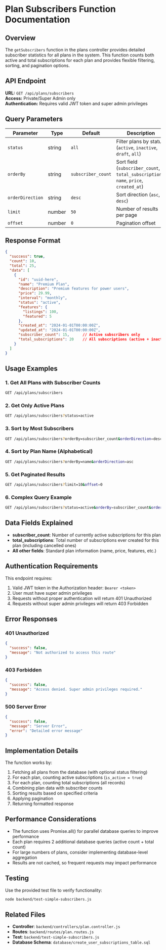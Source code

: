 # Plan Subscribers Function Documentation

## Overview

The `getSubscribers` function in the plans controller provides detailed subscriber statistics for all plans in the system. This function counts both active and total subscriptions for each plan and provides flexible filtering, sorting, and pagination options.

## API Endpoint

**URL:** `GET /api/plans/subscribers`  
**Access:** Private/Super Admin only  
**Authentication:** Requires valid JWT token and super admin privileges

## Query Parameters

| Parameter | Type | Default | Description |
|-----------|------|---------|-------------|
| `status` | string | `all` | Filter plans by status (`active`, `inactive`, `draft`, `all`) |
| `orderBy` | string | `subscriber_count` | Sort field (`subscriber_count`, `total_subscriptions`, `name`, `price`, `created_at`) |
| `orderDirection` | string | `desc` | Sort direction (`asc`, `desc`) |
| `limit` | number | `50` | Number of results per page |
| `offset` | number | `0` | Pagination offset |

## Response Format

```json
{
  "success": true,
  "count": 10,
  "total": 25,
  "data": [
    {
      "id": "uuid-here",
      "name": "Premium Plan",
      "description": "Premium features for power users",
      "price": 29.99,
      "interval": "monthly",
      "status": "active",
      "features": {
        "listings": 100,
        "featured": 5
      },
      "created_at": "2024-01-01T00:00:00Z",
      "updated_at": "2024-01-01T00:00:00Z",
      "subscriber_count": 15,      // Active subscribers only
      "total_subscriptions": 20    // All subscriptions (active + inactive)
    }
  ]
}
```

## Usage Examples

### 1. Get All Plans with Subscriber Counts
```bash
GET /api/plans/subscribers
```

### 2. Get Only Active Plans
```bash
GET /api/plans/subscribers?status=active
```

### 3. Sort by Most Subscribers
```bash
GET /api/plans/subscribers?orderBy=subscriber_count&orderDirection=desc
```

### 4. Sort by Plan Name (Alphabetical)
```bash
GET /api/plans/subscribers?orderBy=name&orderDirection=asc
```

### 5. Get Paginated Results
```bash
GET /api/plans/subscribers?limit=10&offset=0
```

### 6. Complex Query Example
```bash
GET /api/plans/subscribers?status=active&orderBy=subscriber_count&orderDirection=desc&limit=5&offset=0
```

## Data Fields Explained

- **subscriber_count**: Number of currently active subscriptions for this plan
- **total_subscriptions**: Total number of subscriptions ever created for this plan (including cancelled ones)
- **All other fields**: Standard plan information (name, price, features, etc.)

## Authentication Requirements

This endpoint requires:
1. Valid JWT token in the Authorization header: `Bearer <token>`
2. User must have super admin privileges
3. Requests without proper authentication will return 401 Unauthorized
4. Requests without super admin privileges will return 403 Forbidden

## Error Responses

### 401 Unauthorized
```json
{
  "success": false,
  "message": "Not authorized to access this route"
}
```

### 403 Forbidden
```json
{
  "success": false,
  "message": "Access denied. Super admin privileges required."
}
```

### 500 Server Error
```json
{
  "success": false,
  "message": "Server Error",
  "error": "Detailed error message"
}
```

## Implementation Details

The function works by:
1. Fetching all plans from the database (with optional status filtering)
2. For each plan, counting active subscriptions (`is_active = true`)
3. For each plan, counting total subscriptions (all records)
4. Combining plan data with subscriber counts
5. Sorting results based on specified criteria
6. Applying pagination
7. Returning formatted response

## Performance Considerations

- The function uses Promise.all() for parallel database queries to improve performance
- Each plan requires 2 additional database queries (active count + total count)
- For large numbers of plans, consider implementing database-level aggregation
- Results are not cached, so frequent requests may impact performance

## Testing

Use the provided test file to verify functionality:
```bash
node backend/test-simple-subscribers.js
```

## Related Files

- **Controller**: `backend/controllers/plan.controller.js`
- **Routes**: `backend/routes/plan.routes.js`
- **Test**: `backend/test-simple-subscribers.js`
- **Database Schema**: `database/create_user_subscriptions_table.sql`
